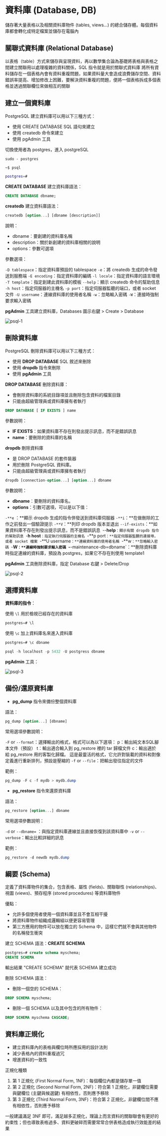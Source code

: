 # 資料庫 (Database, DB)

儲存著大量表格以及相關資料庫物件 (tables, views...) 的總合儲存體。每個資料庫都會轉化成特定檔案並儲存在電腦內

## 關聯式資料庫 (Relational Database)

以表格（table）方式來儲存與呈現資料，再以數學集合論為基礎將表格與表格之間建立關聯用以處理複雜的資料關係，SQL 指令就是用於關聯式資料庫
將所有資料儲存在一個表格內會有資料重複問題，如果資料量大會造成浪費儲存空間、資料錯誤率提⾼、增加修改上困難，要解決資料重複的問題，便將一個表格拆成多個表格並透過關聯欄位來做相互的關聯

## 建立一個資料庫

PostgreSQL 建立資料庫可以用以下三種方式：

- 使用 CREATE DATABASE SQL 語句來建立
- 使用 createdb 命令來建立
- 使用 pgAdmin 工具

切換使用者為 postgres，進入 postgreSQL

```ssh
sudo - postgres
```

```sh
~$ psql

postgres=#
```

**CREATE DATABASE** 建立資料庫語法：

```SQL
CREATE DATABASE dbname;
```

**createdb** 建立資料庫語法：

```SQL
createdb [option...] [dbname [description]]
```

說明：

- dbname：要創建的資料庫名稱
- description：關於新創建的資料庫相關的說明
- options：參數可選項

參數選項：

`-D tablespace`：指定資料庫預設的 tablespace
`-e`：將 createdb 生成的命令發送到服務端
`-E encoding`：指定資料庫的編碼
`-l locale`：指定資料庫的語言環境
`-T template`：指定創建此資料庫的模板
`--help`：顯示 createdb 命令的幫助信息
`-h host`：指定伺服器的主機名
`-p port`：指定伺服器監聽的端口，或者 socket 文件
`-U username`：連線資料庫的使用者名稱
`-w`：忽略輸入密碼
`-W`：連接時強制要求輸入密碼

**pgAdmin** 工具建立資料庫，Databases 圖示右鍵 > Create > Database

![psql-1](./psql/psql-1.png "psql-1")

## 刪除資料庫

PostgreSQL 刪除資料庫可以用以下三種方式：

- 使用 **DROP DATABASE** SQL 敘述來刪除
- 使用 **dropdb** 指令來刪除
- 使用 **pgAdmin** 工具

**DROP DATABASE** 刪除資料庫：

- 會刪除資料庫的系統目錄項並且刪除包含資料的檔案目錄
- 只能由超級管理員或資料庫擁有者執行

```SQL
DROP DATABASE [ IF EXISTS ] name
```

參數說明：

- **IF EXISTS**：如果資料庫不存在則發出提示訊息，而不是錯誤訊息
- **name**：要刪除的資料庫的名稱

**dropdb** 刪除資料庫

- 是 DROP DATABASE 的套件裝器
- 用於刪除 PostgreSQL 資料庫。
- 只能由超級管理員或資料庫擁有者執行

```SQL
dropdb [connection-option...] [option...] dbname
```

參數說明：

- **dbname**：要刪除的資料庫名。
- **options**：引數可選項，可以是以下值：

`-**e` ：**顯示 dropdb 生成的指令併發送到資料庫伺服器
`-**i`：**在做刪除的工作之前發出一個驗證提示
`-**V`：**列印 dropdb 版本並退出
`--if-exists`：**如果資料庫不存在則發出提示訊息，而不是錯誤訊息`
`--**help**`：顯示有關 dropdb 指令的幫助訊息
`-**h host**`：指定執行伺服器的主機名
`-**p port`：**指定伺服器監聽的連接埠，或者 socket 檔案
`-**U username`：**連線資料庫的使用者名稱
`-**w`：**忽略輸入密碼
`-**W`：**連線時強制要求輸入密碼
`-**-maintenance-db=dbname`：**刪除資料庫時指定連線的資料庫，預設為 postgres，如果它不存在則使用 template1

**pgAdmin** 工具刪除資料庫，指定 Database 右鍵 > Delete/Drop

![psql-2](./psql/psql-2.png "psql-2")

## 選擇資料庫

**資料庫的指令**：

使用 `\l` 用於檢視已經存在的資料庫

```SQL
postgres=# \l
```

使用 `\c` 加上資料庫名來進入資料庫

```SQL
postgres=# \c dbname
```

```sql
psql -h localhost -p 5432 -U postgress dbname
```

**pgAdmin** 工具：

![psql-3](./psql/psql-3.png "psql-3")

## 備份/還原資料庫

- **pg_dump** 指令來備份整個資料庫

語法：

```sql
pg_dump [option...] [dbname]
```

常用選項參數說明：

`-F` or `--format`：選擇輸出的格式，格式可以為以下選項：
  p：輸出純文本SQL腳本文件（預設）
  t：輸出適合輸入到 pg_restore 裡的 tar 歸檔文件
  c：輸出適於給 pg_restore 用的客製化歸檔。 這是最靈活的格式，它允許對裝載的資料和對像定義進行重新排列，預設是壓縮的
`-f` or `--file`：把輸出發往指定的文件

範例：

```sql
pg_dump -F c -f mydb > mydb.dump
```

- **pg_restore** 指令來還原資料庫

語法：

```sql
pg_restore [option...] dbname
```

常用選項參數說明：

`-d` or `--dbname=` ：與指定資料庫連線並且直接恢復到該資料庫中
`-v` or `--verbose`：輸出比較詳細的訊息

範例：

```sql
pg_restore -d newdb mydb.dump
```

## 綱要 (Schema)

定義了資料庫物件的集合，包含表格、屬性 (fields)、關聯聯性 (relationships)、視圖 (views)、預存程序 (stored procedures) 等資料庫物件

優點：

- 允許多個使用者使用一個資料庫並且不會互相干擾
- 將資料庫物件組織成邏輯組以便更容易管理
- 第三方應用的物件可以放在獨立的 Schema 中，這樣它們就不會與其他物件的名稱發生衝突

建立 SCHEMA 語法：**CREATE SCHEMA**

```SQL
postgres=# create schema myschema;
CREATE SCHEMA
```

輸出結果 "CREATE SCHEMA" 就代表 SCHEMA 建立成功

刪除 SCHEMA 語法：

- 刪除一個空的 SCHEMA：

```sql
DROP SCHEMA myschema;
```

- 刪除一個 SCHEMA 以及其中包含的所有物件：

```sql
DROP SCHEMA myschema CASCADE;
```

## 資料庫正規化

- 建立資料庫內的表格與欄位時所應採⽤的設計法則
- 減少表格內的資料重複過冗
- 增進資料的一致性

正規化種類

1. 第 1 正規化 (First Normal Form, 1NF)：每個欄位內都是儲存單⼀值
2. 第 2 正規化 (Second Normal Form, 2NF)：符合第 1 正規化，非鍵欄位需要與鍵欄位 (主鍵與候選鍵) 有相依性，否則應予移除
3. 第 3 正規化 (Third Normal Form, 3NF)：符合第 2 正規化，非鍵欄位間不應有相依性，否則應予移除

一般建議滿足 3NF 即可，滿足越多正規化，理論上而⾔資料的關聯聯會有更好的約束性；但也導致表格過多、資料更破碎而需要常常合併表格造成執行效能差的結果
